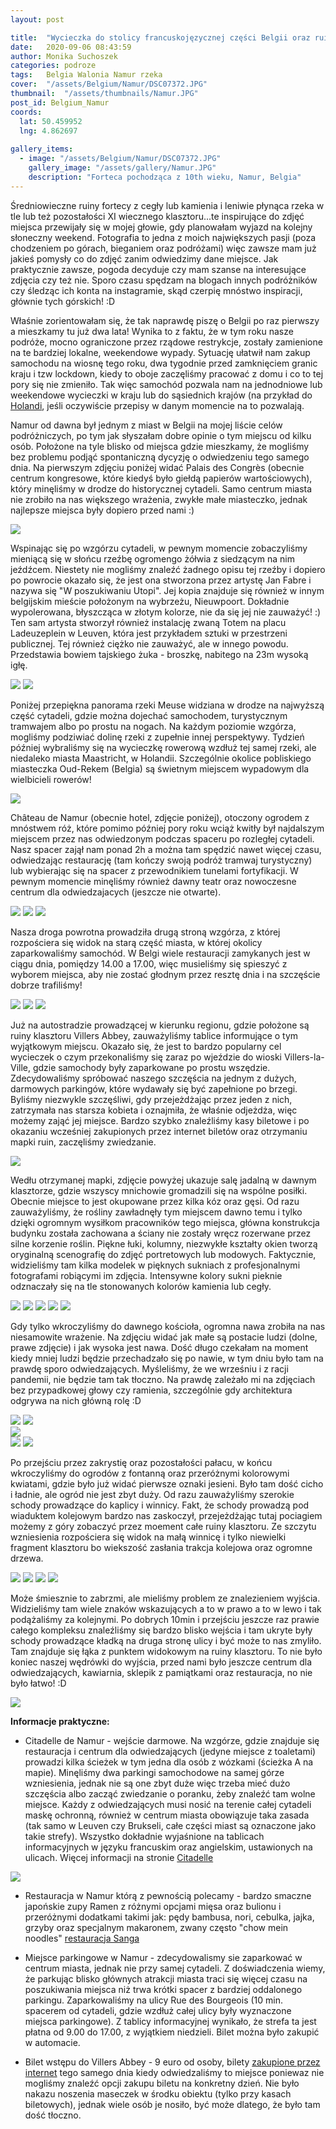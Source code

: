 ```yaml
---
layout: post

title:  "Wycieczka do stolicy francuskojęzycznej części Belgii oraz ruin klasztoru Villers Abbey"
date:   2020-09-06 08:43:59
author: Monika Suchoszek
categories: podroze
tags:	Belgia Walonia Namur rzeka
cover:  "/assets/Belgium/Namur/DSC07372.JPG"
thumbnail:  "/assets/thumbnails/Namur.JPG"
post_id: Belgium_Namur
coords:
  lat: 50.459952
  lng: 4.862697
  
gallery_items:
  - image: "/assets/Belgium/Namur/DSC07372.JPG"
    gallery_image: "/assets/gallery/Namur.JPG"
    description: "Forteca pochodząca z 10th wieku, Namur, Belgia"
---
```


Średniowieczne ruiny fortecy z cegły lub kamienia i leniwie płynąca rzeka w tle lub też pozostałości XI wiecznego klasztoru...te 
inspirujące do zdjęć miejsca przewijały się w mojej głowie, gdy planowałam wyjazd na kolejny słoneczny weekend. Fotografia to
jedna z moich największych pasji (poza chodzeniem po górach, bieganiem oraz podróżami) więc zawsze mam już jakieś pomysły co do
zdjęć zanim odwiedzimy dane miejsce. Jak praktycznie zawsze, pogoda decyduje czy mam szanse na interesujące zdjęcia czy też nie. Sporo czasu
spędzam na blogach innych podróżników czy śledząc ich konta na instagramie, skąd czerpię mnóstwo inspiracji, głównie tych
górskich! :D

Właśnie zorientowałam się, że tak naprawdę piszę o Belgii po raz pierwszy a mieszkamy tu już dwa lata! Wynika to z faktu, że w tym
roku nasze podróże, mocno ograniczone przez rządowe restrykcje, zostały zamienione na te bardziej lokalne, weekendowe wypady. Sytuację
ułatwił nam zakup samochodu na wiosnę tego roku, dwa tygodnie przed zamknięciem granic kraju i tzw lockdown, kiedy to oboje zaczęliśmy
pracować z domu i co to tej pory się nie zmieniło. Tak więc samochód pozwala nam na jednodniowe lub weekendowe wycieczki
w kraju lub do sąsiednich krajów (na przykład do [Holandi](/tag/en_US/Netherlands/), jeśli oczywiście przepisy w danym momencie na to pozwalają.

Namur od dawna był jednym z miast w Belgii na mojej liście celów podróżniczych, po tym jak słyszałam dobre opinie o tym miejscu od kilku osób. Położone na
tyle blisko od miejsca gdzie mieszkamy, że mogliśmy bez problemu podjąć spontaniczną dycyzję o odwiedzeniu tego samego dnia.
Na pierwszym zdjęciu poniżej widać Palais des Congrès (obecnie centrum kongresowe, które kiedyś było giełdą papierów wartościowych), który
minęliśmy w drodze do historycznej cytadeli. Samo centrum miasta nie zrobiło na nas większego wrażenia, zwykłe małe miasteczko, jednak najlepsze
miejsca były dopiero przed nami :)

<img src="/assets/Belgium/Namur/DSC07366.1.jpg" />

Wspinając się po wzgórzu cytadeli, w pewnym momencie zobaczyliśmy mieniącą się w słońcu rzeźbę ogromengo żółwia z siedzącym na nim jeźdźcem.
Niestety nie mogliśmy znaleźć żadnego opisu tej rzeźby i dopiero po powrocie okazało się, że jest ona stworzona przez artystę Jan Fabre i 
nazywa się "W poszukiwaniu Utopi". Jej kopia znajduje się również w innym belgijskim mieście położonym na wybrzeżu, Nieuwpoort. Dokładnie
wypolerowana, błyszcząca w złotym kolorze, nie da się jej nie zauważyć! :) Ten sam artysta stworzył również instalację zwaną Totem na placu
Ladeuzeplein w Leuven, która jest przykładem sztuki w przestrzeni publicznej. Tej również ciężko nie zauważyć, ale w innego powodu. Przedstawia bowiem
tajskiego żuka - broszkę, nabitego na 23m wysoką igłę.

<img src="/assets/Belgium/Namur/DSC07371.JPG" />
<img src="/assets/Belgium/Namur/DSC07372.JPG" />

Poniżej przepiękna panorama rzeki Meuse widziana w drodze na najwyższą część cytadeli, gdzie można dojechać samochodem, turystycznym tramwajem
albo po prostu na nogach. Na każdym poziomie wzgórza, mogliśmy podziwiać dolinę rzeki z zupełnie innej perspektywy. Tydzień później wybraliśmy
się na wycieczkę rowerową wzdłuż tej samej rzeki, ale niedaleko miasta Maastricht, w Holandii. Szczególnie okolice pobliskiego miasteczka Oud-Rekem
(Belgia) są świetnym miejscem wypadowym dla wielbicieli rowerów!

<img src="/assets/Belgium/Namur/DSC07376.JPG" />

Château de Namur (obecnie hotel, zdjęcie poniżej), otoczony ogrodem z mnóstwem róż, które pomimo później pory roku wciąż kwitły był najdalszym miejscem przez nas 
odwiedzonym podczas spaceru po rozległej cytadeli. Nasz spacer zajął nam ponad 2h a można tam spędzić nawet więcej czasu, odwiedzając restaurację (tam kończy
swoją podróż tramwaj turystyczny) lub wybierając się na spacer z przewodnikiem tunelami fortyfikacji. W pewnym momencie minęliśmy również dawny teatr oraz 
nowoczesne centrum dla odwiedzajacych (jeszcze nie otwarte). 

<img src="/assets/Belgium/Namur/DSC07384.1.jpg" />
<img src="/assets/Belgium/Namur/DSC07385.1.jpg" />
<img src="/assets/Belgium/Namur/DSC07389.1.jpg" />

Nasza droga powrotna prowadziła drugą stroną wzgórza, z której rozpościera się widok na starą część miasta, w której okolicy zaparkowaliśmy samochód. 
W Belgi wiele restauracji zamykanych jest w ciągu dnia, pomiędzy 14.00 a 17.00, więc musieliśmy się spieszyć z wyborem miejsca, aby nie zostać głodnym
przez resztę dnia i na szczęście dobrze trafiliśmy!

<img src="/assets/Belgium/Namur/DSC07391.1.jpg" />
<img src="/assets/Belgium/Namur/DSC07392.1.jpg" />
<img src="/assets/Belgium/Namur/DSC07394.1.jpg" />

Już na autostradzie prowadzącej w kierunku regionu, gdzie położone są ruiny klasztoru Villers Abbey, zauważyliśmy tablice informujące o tym wyjątkowym
miejscu. Okazało się, że jest to bardzo popularny cel wycieczek o czym przekonaliśmy się zaraz po wjeździe do wioski Villers-la-Ville, gdzie
samochody były zaparkowane po prostu wszędzie. Zdecydowaliśmy spróbować naszego szczęścia na jednym z dużych, darmowych parkingów, które wydawały się
być zapełnione po brzegi. Byliśmy niezwykle szczęśliwi, gdy przejeżdżając przez jeden z nich, zatrzymała nas starsza kobieta i oznajmiła, że właśnie
odjeżdża, więc możemy zająć jej miejsce. Bardzo szybko znaleźliśmy kasy biletowe i po okazaniu wcześniej zakupionych przez internet biletów oraz 
otrzymaniu mapki ruin, zaczęliśmy zwiedzanie.

<img src="/assets/Belgium/Namur/DSC07399.1.jpg" />

Wedłu otrzymanej mapki, zdjęcie powyżej ukazuje salę jadalną w dawnym klasztorze, gdzie wszyscy mnichowie gromadzili się na wspólne posiłki.
Obecnie miejsce to jest okupowane przez kilka kóz oraz gęsi. Od razu zauważyliśmy, że rośliny zawładnęły tym miejscem dawno temu i tylko dzięki
ogromnym wysiłkom pracowników tego miejsca, główna konstrukcja budynku została zachowana a ściany nie zostały wręcz rozerwane przez silne
korzenie roślin. Piękne łuki, kolumny, niezwykłe kształty okien tworzą oryginalną scenografię do zdjęć portretowych lub modowych. Faktycznie,
widzieliśmy tam kilka modelek w pięknych sukniach z profesjonalnymi fotografami robiącymi im zdjęcia. Intensywne kolory sukni pieknie odznaczały
się na tle stonowanych kolorów kamienia lub cegły.  

<img src="/assets/Belgium/Namur/DSC07405.1.jpg" />
<img src="/assets/Belgium/Namur/DSC07406.1.jpg" />
<img src="/assets/Belgium/Namur/DSC07409.jpg" />
<img src="/assets/Belgium/Namur/DSC07412.1.jpg" />
<img src="/assets/Belgium/Namur/DSC07434.1.jpg" />

Gdy tylko wkroczyliśmy do dawnego kościoła, ogromna nawa zrobiła na nas niesamowite wrażenie. Na zdjęciu widać jak małe są postacie ludzi (dolne, 
prawe zdjęcie) i jak wysoka jest nawa. Dość długo czekałam na moment kiedy mniej ludzi będzie przechadzało się po nawie, w tym dniu było tam na 
prawdę sporo odwiedzających. Myśleliśmy, że we wrześniu i z racji pandemii, nie będzie tam tak tłoczno. Na prawdę zależało mi na zdjęciach bez
przypadkowej głowy czy ramienia, szczególnie gdy architektura odgrywa na nich główną rolę :D

<div class="row">
  <img src="/assets/Belgium/Namur/DSC07418.1.jpg" class="column-50" />
  <img src="/assets/Belgium/Namur/DSC07424.1.jpg" class="column-50" />
</div>

<img src="/assets/Belgium/Namur/DSC07435.1.jpg" />

<div class="row">
  <img src="/assets/Belgium/Namur/DSC07430.1.jpg" class="column-50" />
  <img src="/assets/Belgium/Namur/DSC07455.1.1.jpg" class="column-50" />
</div>

Po przejściu przez zakrystię oraz pozostałości pałacu, w końcu wkroczyliśmy do ogrodów z fontanną oraz przeróżnymi kolorowymi
kwiatami, gdzie było już widać pierwsze oznaki jesieni. Było tam dość cicho i ładnie, ale ogród nie jest zbyt duży. Od razu
zauważyliśmy szerokie schody prowadzące do kaplicy i winnicy. Fakt, że schody prowadzą pod wiaduktem kolejowym bardzo nas zaskoczył,
przejeżdżając tutaj pociagiem możemy z góry zobaczyć przez moement całe ruiny klasztoru. Ze szczytu wzniesienia rozpościera się widok
na małą winnicę i tylko niewielki fragment klasztoru bo wiekszość zasłania trakcja kolejowa oraz ogromne drzewa. 

<img src="/assets/Belgium/Namur/DSC07438.1.jpg" />
<img src="/assets/Belgium/Namur/DSC07449.1.jpg" />
<img src="/assets/Belgium/Namur/DSC07450.1.jpg" />
<img src="/assets/Belgium/Namur/DSC07457.1.jpg" />

Może śmiesznie to zabrzmi, ale mieliśmy problem ze znalezieniem wyjścia. Widzieliśmy tam wiele znaków wskazujących a to w prawo a
to w lewo i tak podążaliśmy za kolejnymi. Po dobrych 10min i przejściu jeszcze raz prawie całego kompleksu znaleźliśmy się bardzo
blisko wejścia i tam ukryte były schody prowadzące kładką na druga stronę ulicy i być może to nas zmyliło. Tam znajduje się łąka
z punktem widokowym na ruiny klasztoru. To nie było koniec naszej wędrówki do wyjścia, przed nami było jeszcze centrum dla odwiedzających,
kawiarnia, sklepik z pamiątkami oraz restauracja, no nie było łatwo! :D 

<img src="/assets/Belgium/Namur/DSC07463.1.jpg" />

__Informacje praktyczne:__

  * Citadelle de Namur - wejście darmowe. Na wzgórze, gdzie znajduje się restauracja i centrum dla odwiedzających (jedyne miejsce z toaletami) 
  prowadzi kilka ścieżek w tym jedna dla osób z wózkami (ścieżka A na mapie). Minęliśmy dwa parkingi samochodowe na samej górze wzniesienia, jednak 
  nie są one zbyt duże więc trzeba mieć dużo szczęścia albo zacząć zwiedzanie o poranku, żeby znaleźć tam wolne miejsce. Każdy z odwiedzających
  musi nosić na terenie całej cytadeli maskę ochronną, również w centrum miasta obowiązuje taka zasada (tak samo w Leuven czy Brukseli, całe części 
  miast są oznaczone jako takie strefy). Wszystko dokładnie wyjaśnione na tablicach informacyjnych w języku francuskim oraz angielskim, ustawionych
  na ulicach. Więcej informacji na stronie [Citadelle](https://citadelle.namur.be/en) 
  
  <img src="/assets/Belgium/Namur/DSC07380.1.JPG" />
  
  * Restauracja w Namur którą z pewnością polecamy - bardzo smaczne japońskie zupy Ramen z różnymi opcjami mięsa oraz bulionu i przeróżnymi dodatkami
  takimi jak: pędy bambusa, nori, cebulka, jajka, grzyby oraz specjalnym makaronem, zwany często "chow mein noodles" [restauracja Sanga](https://sanganamur.be/)
  
  * Miejsce parkingowe w Namur - zdecydowalismy sie zaparkować w centrum miasta, jednak nie przy samej cytadeli. Z doświadczenia wiemy, że parkując
  blisko głównych atrakcji miasta traci się więcej czasu na poszukiwania miejsca niż trwa krótki spacer z bardziej oddalonego parkingu. Zaparkowaliśmy
  na ulicy Rue des Bourgeois (10 min. spacerem od cytadeli, gdzie wzdłuż całej ulicy były wyznaczone miejsca parkingowe). Z tablicy informacyjnej
  wynikało, że strefa ta jest płatna od 9.00 do 17.00, z wyjątkiem niedzieli. Bilet można było zakupić w automacie.
  
  * Bilet wstępu do Villers Abbey - 9 euro od osoby, bilety [zakupione przez internet](https://reservation.elloha.com/?idPublication=b4abf422-9c14-4521-bc9e-069d1cdb3a5b&idoi=692d414a-3dbf-4ea0-b4ca-a02b2255f231&idPrestation=0b95964a-04fd-41a2-8894-cb17d926ec91&culture=en-GB&searchFirstAvailableDates=1&fbclid=IwAR0AakdxxDoEFAP7amM7lAfzsFTxRaYI6F5FvDBFuickiazBvLW6euSnAmk)
  tego samego dnia kiedy odwiedzaliśmy to miejsce poniewaz nie mogliśmy znaleźć opcji zakupu biletu na konkretny dzień. Nie było nakazu noszenia
  maseczek w środku obiektu (tylko przy kasach biletowych), jednak wiele osób je nosiło, być może dlatego, że było tam dość tłoczno.
  
  
  
  
